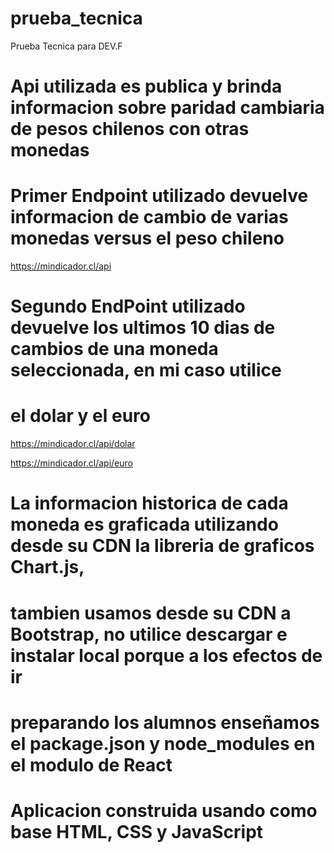 # prueba_tecnica
Prueba Tecnica para DEV.F

# Api utilizada es publica y brinda informacion sobre paridad cambiaria de pesos chilenos con otras monedas

# Primer Endpoint utilizado devuelve informacion de cambio de varias monedas versus el peso chileno
https://mindicador.cl/api

# Segundo EndPoint utilizado devuelve los ultimos 10 dias de cambios de una moneda seleccionada, en mi caso utilice 
# el dolar y el euro
https://mindicador.cl/api/dolar

https://mindicador.cl/api/euro

# La informacion historica de cada moneda es graficada utilizando desde su CDN la libreria de graficos Chart.js, 
# tambien usamos desde su CDN a Bootstrap, no utilice descargar e instalar local porque a los efectos de ir 
# preparando los alumnos enseñamos el package.json y node_modules en el modulo de React

# Aplicacion construida usando como base HTML, CSS y JavaScript

